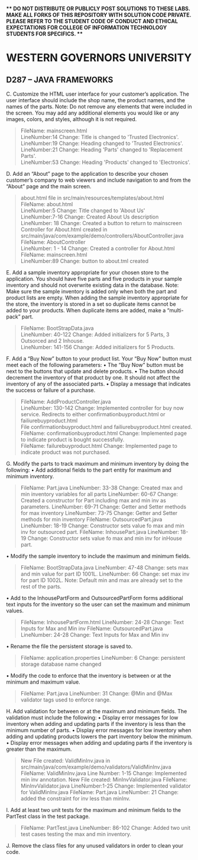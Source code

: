 <strong>** DO NOT DISTRIBUTE OR PUBLICLY POST SOLUTIONS TO THESE LABS. MAKE ALL FORKS OF THIS REPOSITORY WITH SOLUTION CODE PRIVATE. PLEASE REFER TO THE STUDENT CODE OF CONDUCT AND ETHICAL EXPECTATIONS FOR COLLEGE OF INFORMATION TECHNOLOGY STUDENTS FOR SPECIFICS. ** </strong>

# WESTERN GOVERNORS UNIVERSITY 
## D287 – JAVA FRAMEWORKS

C.  Customize the HTML user interface for your customer’s application. The user interface should include the shop name, the product names, and the names of the parts.
Note: Do not remove any elements that were included in the screen. You may add any additional elements you would like or any images, colors, and styles, although it is not required.
>FileName: mainscreen.html<br>
>LineNumber:14 Change: Title is changed to 'Trusted Electronics'.<br>
>LineNumber:19 Change: Heading changed to  'Trusted Electronics'.<br>
>LineNumber:21 Change: Heading 'Parts' changed to 'Replacement Parts'.<br>
>LineNumber:53 Change: Heading 'Products' changed to 'Electronics'.<br>

D.  Add an “About” page to the application to describe your chosen customer’s company to web viewers and include navigation to and from the “About” page and the main screen.
>about.html file in src/main/resources/templates/about.html <br>
> FileName: about.html<br>
> LineNumber:5 Change: Title changed to 'About Us'<br>
> LineNumber:7-16 Change: Created About Us description<br>
> LineNumber: 18 Change: Created a button to return to mainscreen<br>
> Controller for About.html created in src/main/java/com/example/demo/controllers/AboutController.java<br>
> FileName: AboutController<br>
> LineNumber: 1 - 14 Change: Created a controller for About.html<br>
> FileName: mainscreen.html<br>
> LineNumber:89 Change: button to about.tml created<br>

E.  Add a sample inventory appropriate for your chosen store to the application. You should have five parts and five products in your sample inventory and should not overwrite existing data in the database.
Note: Make sure the sample inventory is added only when both the part and product lists are empty. When adding the sample inventory appropriate for the store, the inventory is stored in a set so duplicate items cannot be added to your products. When duplicate items are added, make a “multi-pack” part.
>FileName: BootStrapData.java<br>
>LineNumber: 40-122 Change: Added initializers for 5 Parts, 3 Outsorced and 2 Inhouse.<br>
>LineNumber: 141-156 Change: Added initializers for 5 Products.<br>

F.  Add a “Buy Now” button to your product list. Your “Buy Now” button must meet each of the following parameters:
•  The “Buy Now” button must be next to the buttons that update and delete products.
•  The button should decrement the inventory of that product by one. It should not affect the inventory of any of the associated parts.
•  Display a message that indicates the success or failure of a purchase.
>FileName: AddProductController.java<br>
>LineNumber: 130-142 Change: Implemented controller for buy now service. Redirects to either confirmationbuyproduct.html or failiurebuyproduct.html<br>
>File confirmationbuyproduct.html and failiurebuyproduct.html created.<br>
>FileName: confirmationbuyproduct.html Change: Implemented page to indicate product is bought successfully.<br>
>FileName: failurebuyproduct.html Change: Implemented page to indicate product was not purchased.<br>


G.  Modify the parts to track maximum and minimum inventory by doing the following:
•  Add additional fields to the part entity for maximum and minimum inventory.
>FileName: Part.java 
>LineNumber: 33-38 Change: Created max and min inventory variables for all parts
>LineNumber: 60-67 Change: Created a constructor for Part including max and min inv as parameters.
>LineNumber: 69-71 Change: Getter and Setter methods for max inventory
>LineNumber: 73-75 Change:  Getter and Setter methods for min inventory
>FileName: OutsourcedPart.java
>LineNumber: 18-19 Change: Constructor sets value fo max and min inv for outsourced part.
>FileName: InhousePart.java
>LineNumber: 18-19 Change: Constructor sets value fo max and min inv for inHouse part.

•  Modify the sample inventory to include the maximum and minimum fields.
>FileName: BootStrapData.java
>LineNumber: 47-48 Change: sets max and min value for part ID 1001L.
>LineNumber: 66 Change: set max inv for part ID 1002L.
>Note: Default min and max are already set to the rest of the parts.

•  Add to the InhousePartForm and OutsourcedPartForm forms additional text inputs for the inventory so the user can set the maximum and minimum values.
>FileName: InhousePartForm.html
>LineNumber: 24-28 Change: Text Inputs for Max and Min inv
>FileName: OutsourcedPart.java
>LineNumber: 24-28 Change: Text Inputs for Max and Min inv

•  Rename the file the persistent storage is saved to.
>FileName: application.properties
>LineNumber: 6 Change: persistent storage database name changed

•  Modify the code to enforce that the inventory is between or at the minimum and maximum value.
>FileName: Part.java
>LineNumber: 31 Change: @Min and @Max validator tags used to enforce range.

H.  Add validation for between or at the maximum and minimum fields. The validation must include the following:
•  Display error messages for low inventory when adding and updating parts if the inventory is less than the minimum number of parts.
•  Display error messages for low inventory when adding and updating products lowers the part inventory below the minimum.
•  Display error messages when adding and updating parts if the inventory is greater than the maximum.
>New File created: ValidMinInv.java in src/main/java/com/example/demo/validators/ValidMinInv.java
>FileName: ValidMinInv.java
>Line Number: 1-15 Change: Implemented min inv annotation.
>New File created: MinInvValidator.java
>FileName: MinInvValidator.java
>LineNumber:1-25 Change: Implemented validator for ValidMinInv.java
>FileName: Part.java
>LineNumber: 21 Change: added the constraint for inv less than minInv.

I.  Add at least two unit tests for the maximum and minimum fields to the PartTest class in the test package.
>FileName: PartTest.java
>LineNumber: 86-102 Change: Added two unit test cases testing the max and min inventory.

J.  Remove the class files for any unused validators in order to clean your code.